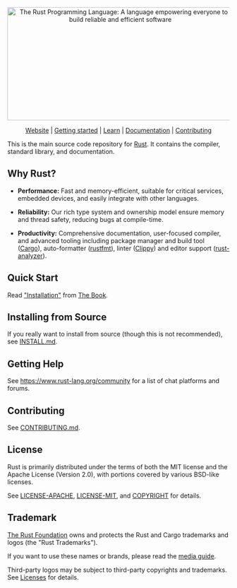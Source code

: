 <div align="center">
  <img alt="The Rust Programming Language: A language empowering everyone to build reliable and efficient software" src="https://www.rust-lang.org/static/images/rust-social-wide.jpg" width="512" height="256">

[Website](https://www.rust-lang.org/) | [Getting started](https://www.rust-lang.org/learn/get-started) | [Learn](https://www.rust-lang.org/learn) | [Documentation](https://www.rust-lang.org/learn#learn-use) | [Contributing](CONTRIBUTING.md)

</div>

This is the main source code repository for [Rust]. It contains the compiler,
standard library, and documentation.

[Rust]: https://www.rust-lang.org/

## Why Rust?

- **Performance:** Fast and memory-efficient, suitable for critical services, embedded devices, and easily integrate with other languages.

- **Reliability:** Our rich type system and ownership model ensure memory and thread safety, reducing bugs at compile-time.

- **Productivity:** Comprehensive documentation, user-focused compiler, and advanced tooling including package manager and build tool ([Cargo](https://github.com/rust-lang/cargo)), auto-formatter ([rustfmt](https://github.com/rust-lang/rustfmt)), linter ([Clippy](https://github.com/rust-lang/rust-clippy)) and editor support ([rust-analyzer](https://github.com/rust-lang/rust-analyzer)).

## Quick Start

Read ["Installation"] from [The Book].

["Installation"]: https://doc.rust-lang.org/book/ch01-01-installation.html
[The Book]: https://doc.rust-lang.org/book/index.html

## Installing from Source

If you really want to install from source (though this is not recommended), see
[INSTALL.md](INSTALL.md).

## Getting Help

See https://www.rust-lang.org/community for a list of chat platforms and forums.

## Contributing

See [CONTRIBUTING.md](CONTRIBUTING.md).

## License

Rust is primarily distributed under the terms of both the MIT license and the
Apache License (Version 2.0), with portions covered by various BSD-like
licenses.

See [LICENSE-APACHE](LICENSE-APACHE), [LICENSE-MIT](LICENSE-MIT), and
[COPYRIGHT](COPYRIGHT) for details.

## Trademark

[The Rust Foundation][rust-foundation] owns and protects the Rust and Cargo
trademarks and logos (the "Rust Trademarks").

If you want to use these names or brands, please read the
[media guide][media-guide].

Third-party logos may be subject to third-party copyrights and trademarks. See
[Licenses][policies-licenses] for details.

[rust-foundation]: https://foundation.rust-lang.org/
[media-guide]: https://foundation.rust-lang.org/policies/logo-policy-and-media-guide/
[policies-licenses]: https://www.rust-lang.org/policies/licenses
